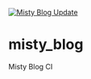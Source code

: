 [![Misty Blog Update](https://github.com/M1styDay/misty_blog/actions/workflows/deploy.yml/badge.svg?branch=master)](https://github.com/M1styDay/misty_blog/actions/workflows/deploy.yml)

# misty_blog
Misty Blog CI
